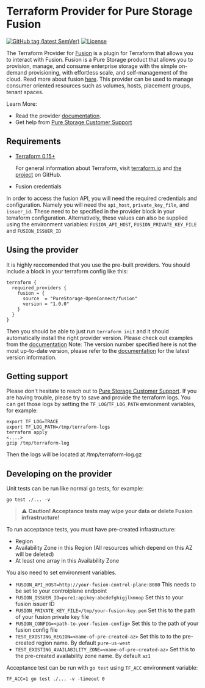 # Terraform Provider for Pure Storage Fusion

[![GitHub tag (latest SemVer)](https://img.shields.io/github/v/tag/PureStorage-OpenConnect/terraform-provider-fusion?label=release&style=for-the-badge)](https://github.com/PureStorage-OpenConnect/terraform-provider-fusion/releases/latest) [![License](https://img.shields.io/github/license/PureStorage-OpenConnect/terraform-provider-fusion.svg?style=for-the-badge)](LICENSE)

The Terraform Provider for [Fusion][what-is-fusion] is a plugin for Terraform that allows you to interact with Fusion.  Fusion is a Pure Storage product that allows you to provision, manage, and consume enterprise storage with the simple on-demand provisioning, with effortless scale, and self-management of the cloud.  Read more about fusion [here][what-is-fusion]. This provider can be used to manage consumer oriented resources such as volumes, hosts, placement groups, tenant spaces.


Learn More:

* Read the provider [documentation][provider-documentation].
* Get help from [Pure Storage Customer Support][customer-support]

## Requirements

* [Terraform 0.15+][terraform-install]

    For general information about Terraform, visit [terraform.io][terraform-install] and [the project][terraform-github] on GitHub.

* Fusion credentials

In order to access the fusion API, you will need the required credentials and configuration.  Namely you will need the `api_host`, `private_key_file`, and `issuer_id`.  These need to be specified in the provider block in your terraform configuration.  Alternatively, these values can also be supplied using the environment variables: `FUSION_API_HOST`, `FUSION_PRIVATE_KEY_FILE` and `FUSION_ISSUER_ID`

## Using the provider

It is highly reccomended that you use the pre-built providers.  You should include a block in your terraform config like this:

    terraform {
      required_providers {
        fusion = {
          source  = "PureStorage-OpenConnect/fusion"
          version = "1.0.0"
        }
      }
    }

Then you should be able to just run `terraform init` and it should automatically install the right provider version.  Please check out examples from the [documentation][provider-documentation]  Note: The version number specified here is not the most up-to-date version, please refer to the [documentation][provider-documentation] for the latest version information.

## Getting support

Please don't hesitate to reach out to [Pure Storage Customer Support][customer-support].  If you are having trouble, please try to save and provide the terraform logs.  You can get those logs by setting the `TF_LOG`/`TF_LOG_PATH` envionment variables, for example:

    export TF_LOG=TRACE
    export TF_LOG_PATH=/tmp/terraform-logs
    terraform apply
    <....>
    gzip /tmp/terraform-log

Then the logs will be located at /tmp/terraform-log.gz

## Developing on the provider

Unit tests can be run like normal go tests, for example:
```
go test ./... -v
```

> :warning: **Caution! Acceptance tests may wipe your data or delete Fusion infrastructure!**

To run acceptance tests, you must have pre-created infrastructure:
  - Region
  - Availability Zone in this Region (All resources which depend on this AZ will be deleted)
  - At least one array in this Availability Zone
  
You also need to set environment variables.
  - `FUSION_API_HOST=http://your-fusion-control-plane:8080` This needs to be set to your controlplane endpoint
  - `FUSION_ISSUER_ID=pure1:apikey:abcdefghigjlkmnop` Set this to your fusion issuer ID
  - `FUSION_PRIVATE_KEY_FILE=/tmp/your-fusion-key.pem` Set this to the path of your fusion private key file
  - `FUSION_CONFIG=<path-to-your-fusion-config>` Set this to the path of your fusion config file
  - `TEST_EXISTING_REGION=<name-of-pre-created-az>` Set this to to the pre-created region name. By default `pure-us-west`
  - `TEST_EXISTING_AVAILABILITY_ZONE=<name-of-pre-created-az>` Set this to the pre-created availability zone name. By default `az1`

Acceptance test can be run with `go test` using `TF_ACC` environment variable: 
```
TF_ACC=1 go test ./... -v -timeout 0
```

[terraform-install]: https://www.terraform.io/downloads.html
[terraform-github]: https://github.com/hashicorp/terraform
[provider-documentation]: https://registry.terraform.io/providers/PureStorage-OpenConnect/fusion/latest/docs
[customer-support]: https://pure1.purestorage.com/support/cases
[what-is-fusion]: https://www.purestorage.com/enable/pure-fusion.html
